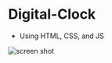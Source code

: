 # Digital-Clock

- Using HTML, CSS, and JS

![screen shot](https://user-images.githubusercontent.com/112485199/206517056-13e9d3bf-e9c0-4097-8584-4f5187ba8873.png)
